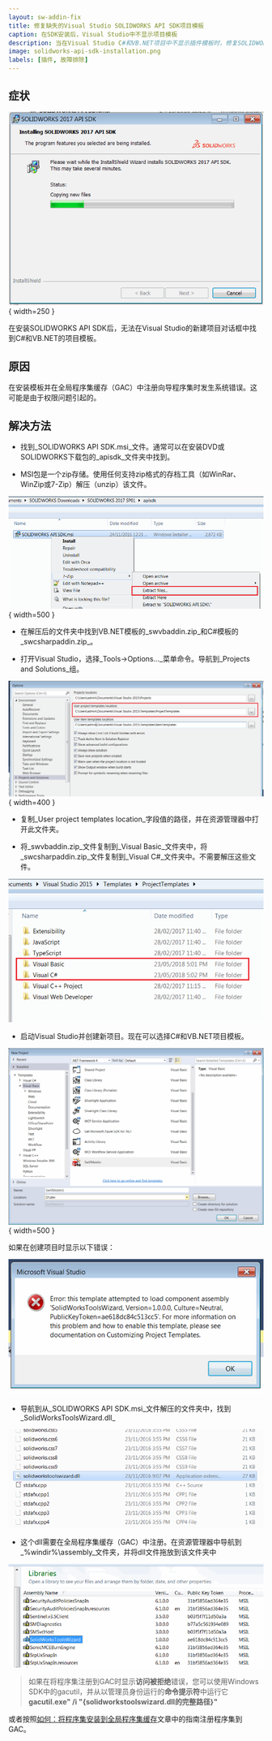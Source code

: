 ```yaml
---
layout: sw-addin-fix
title: 修复缺失的Visual Studio SOLIDWORKS API SDK项目模板
caption: 在SDK安装后，Visual Studio中不显示项目模板
description: 当在Visual Studio C#和VB.NET项目中不显示插件模板时，修复SOLIDWORKS API SDK的安装问题
image: solidworks-api-sdk-installation.png
labels: [插件, 故障排除]
---
```

## 症状
![SOLIDWORKS API SDK安装过程](solidworks-api-sdk-installation.png){ width=250 }

在安装SOLIDWORKS API SDK后，无法在Visual Studio的新建项目对话框中找到C#和VB.NET的项目模板。

## 原因
在安装模板并在全局程序集缓存（GAC）中注册向导程序集时发生系统错误。这可能是由于权限问题引起的。

## 解决方法

* 找到_SOLIDWORKS API SDK.msi_文件。通常可以在安装DVD或SOLIDWORKS下载包的_apisdk_文件夹中找到。

* MSI包是一个zip存储。使用任何支持zip格式的存档工具（如WinRar、WinZip或7-Zip）解压（unzip）该文件。

![解压.msi包](extract-solidworks-api-sdk-files.png){ width=500 }

* 在解压后的文件夹中找到VB.NET模板的_swvbaddin.zip_和C#模板的_swcsharpaddin.zip_。

* 打开Visual Studio，选择_Tools->Options..._菜单命令。导航到_Projects and Solutions_组。

![Visual Studio中的Projects and Solutions选项](visual-studio-projects-and-solutions-options.png){ width=400 }

* 复制_User project templates location_字段值的路径，并在资源管理器中打开此文件夹。

* 将_swvbaddin.zip_文件复制到_Visual Basic_文件夹中，将_swcsharpaddin.zip_文件复制到_Visual C#_文件夹中。不需要解压这些文件。

![项目模板文件夹](project-templates-folder.png)

* 启动Visual Studio并创建新项目。现在可以选择C#和VB.NET项目模板。

![SOLIDWORKS插件的VB.NET项目模板](vbnet-addin-template.png){ width=500 }

如果在创建项目时显示以下错误：

![SolidWorksToolsWizard组件加载错误](solidworkstoolswizard-component-load-error.png)

* 导航到从_SOLIDWORKS API SDK.msi_文件解压的文件夹中，找到_SolidWorksToolsWizard.dll_

![SolidWorksToolsWizard.dll](solidworkstoolswizard-dll.png)

* 这个dll需要在全局程序集缓存（GAC）中注册。在资源管理器中导航到_%windir%\assembly_文件夹，并将dll文件拖放到该文件夹中

![SolidWorksToolsWizard dll在GAC中注册](solidworkstoolswizard-gac.png)

> 如果在将程序集注册到GAC时显示**访问被拒绝**错误，您可以使用Windows SDK中的gacutil，并从以管理员身份运行的**命令提示符**中运行它**gacutil.exe" /i "{solidworkstoolswizard.dll的完整路径}"**

或者按照[如何：将程序集安装到全局程序集缓存](https://docs.microsoft.com/zh-cn/dotnet/framework/app-domains/how-to-install-an-assembly-into-the-gac)文章中的指南注册程序集到GAC。